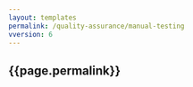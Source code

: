 ```yaml
---
layout: templates
permalink: /quality-assurance/manual-testing
vversion: 6
---
```



## {{page.permalink}} 